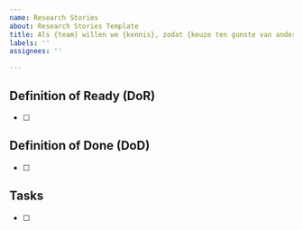 ```yaml
---
name: Research Stories
about: Research Stories Template
title: Als {team} willen we {kennis}, zodat {keuze ten gunste van ander verhaal}
labels: ''
assignees: ''

---
```


## Definition of Ready (DoR)
- [ ] 

## Definition of Done (DoD)
- [ ]

## Tasks
- [ ]

